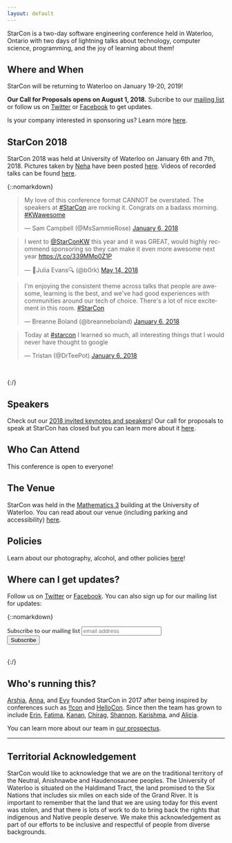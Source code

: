 ```yaml
---
layout: default
---
```


<div class="lead pretty-links">
StarCon is a two-day software engineering conference held in Waterloo, Ontario with two days of lightning talks about technology, computer science, programming, and the joy of learning about them!

## Where and When

StarCon will be returning to Waterloo on January 19-20, 2019!

**Our Call for Proposals opens on August 1, 2018.** Subcribe to our [mailing list](https://starcon.us16.list-manage.com/subscribe/post?u=5577d37b5a332e0df8c232920&id=d6a129f1a2) or follow us on [Twitter](https://twitter.com/StarConKW) or [Facebook](https://www.facebook.com/starconkw/) to get updates.

Is your company interested in sponsoring us? Learn more [here](https://starcon.io/sponsors/#why-you-should-sponsor-us).

## StarCon 2018

StarCon 2018 was held at University of Waterloo on January 6th and 7th, 2018. Pictures taken by [Neha](https://www.instagram.com/ravellaaa) have been posted [here](https://www.flickr.com/photos/155812015@N03/sets/72157692529678365). Videos of recorded talks can be found [here](https://www.youtube.com/watch?v=W3odFBq59zI&list=PL66LdfYKVsiikB7G8px8tiU6hzd46PR0P).

{::nomarkdown}
<blockquote class="twitter-tweet" data-lang="en"><p lang="en" dir="ltr">My love of this conference format CANNOT be overstated. The speakers at <a href="https://twitter.com/hashtag/StarCon?src=hash&amp;ref_src=twsrc%5Etfw">#StarCon</a> are rocking it. Congrats on a badass morning. <a href="https://twitter.com/hashtag/KWawesome?src=hash&amp;ref_src=twsrc%5Etfw">#KWawesome</a></p>&mdash; Sam Campbell (@MsSammieRose) <a href="https://twitter.com/MsSammieRose/status/949706977516466176?ref_src=twsrc%5Etfw">January 6, 2018</a></blockquote>

<blockquote class="twitter-tweet" data-lang="en"><p lang="en" dir="ltr">I went to <a href="https://twitter.com/StarConKW?ref_src=twsrc%5Etfw">@StarConKW</a> this year and it was GREAT, would highly recommend sponsoring so they can make it even more awesome next year <a href="https://t.co/339MMp0Z1P">https://t.co/339MMp0Z1P</a></p>&mdash; 🔎Julia Evans🔍 (@b0rk) <a href="https://twitter.com/b0rk/status/996068396960755713?ref_src=twsrc%5Etfw">May 14, 2018</a></blockquote>
<script async src="https://platform.twitter.com/widgets.js" charset="utf-8"></script>

<blockquote class="twitter-tweet" data-lang="en"><p lang="en" dir="ltr">I&#39;m enjoying the consistent theme across talks that people are awesome, learning is the best, and we&#39;ve had good experiences with communities around our tech of choice. There&#39;s a lot of nice excitement in this room. <a href="https://twitter.com/hashtag/StarCon?src=hash&amp;ref_src=twsrc%5Etfw">#StarCon</a></p>&mdash; Breanne Boland (@breanneboland) <a href="https://twitter.com/breanneboland/status/949737637954269184?ref_src=twsrc%5Etfw">January 6, 2018</a></blockquote>

<blockquote class="twitter-tweet" data-lang="en"><p lang="en" dir="ltr">Today at <a href="https://twitter.com/hashtag/starcon?src=hash&amp;ref_src=twsrc%5Etfw">#starcon</a> I learned so much, all interesting things that I would never have thought to google</p>&mdash; Tristan (@DrTeePot) <a href="https://twitter.com/DrTeePot/status/949754079999270912?ref_src=twsrc%5Etfw">January 6, 2018</a></blockquote>

<br/>

<script async src="https://platform.twitter.com/widgets.js" charset="utf-8"></script>

{:/}


## Speakers

Check out our [2018 invited keynotes and speakers](speakers/#keynotes)! Our call for proposals to speak at StarCon has closed but you can learn more about it [here](/cfp/).

## Who Can Attend

This conference is open to everyone!

## The Venue

StarCon was held in the [Mathematics 3](https://www.google.com/maps/place/Mathematics+3+(M3)/@43.473224,-80.5441028,15z/data=!4m5!3m4!1s0x0:0x2ee32a10cd3a1d73!8m2!3d43.473224!4d-80.5441028) building at the University of Waterloo. You can read about our venue (including parking and accessibility) [here](/venue).

## Policies

Learn about our photography, alcohol, and other policies [here](/policies)!

## Where can I get updates?

Follow us on [Twitter](https://twitter.com/starconkw) or [Facebook](https://www.facebook.com/starconkw/). You can also sign up for our mailing list for updates:

{::nomarkdown}
<!-- Begin MailChimp Signup Form -->
<link href="//cdn-images.mailchimp.com/embedcode/horizontal-slim-10_7.css" rel="stylesheet" type="text/css">
<style type="text/css">
	#mc_embed_signup{ clear:left; font:14px "Lato", serif; width:100%;}
	/* Add your own MailChimp form style overrides in your site stylesheet or in this style block.
	   We recommend moving this block and the preceding CSS link to the HEAD of your HTML file. */
</style>
<div id="mc_embed_signup">
<form action="//starcon.us16.list-manage.com/subscribe/post?u=5577d37b5a332e0df8c232920&amp;id=d6a129f1a2" method="post" id="mc-embedded-subscribe-form" name="mc-embedded-subscribe-form" class="validate" target="_blank" novalidate>
    <div id="mc_embed_signup_scroll">
	<label for="mce-EMAIL">Subscribe to our mailing list</label>
	<input type="email" value="" name="EMAIL" class="email" id="mce-EMAIL" placeholder="email address" required>
    <!-- real people should not fill this in and expect good things - do not remove this or risk form bot signups-->
    <div style="position: absolute; left: -5000px;" aria-hidden="true"><input type="text" name="b_5577d37b5a332e0df8c232920_d6a129f1a2" tabindex="-1" value=""></div>
    <div class="clear"><input type="submit" value="Subscribe" name="subscribe" id="mc-embedded-subscribe" class="button"></div>
    </div>
</form>
</div>
<br>
{:/}
<!--End mc_embed_signup-->

## Who's running this?

[Arshia](https://twitter.com/arshia__), [Anna](http://annalorimer.com/), and [Evy](http://evykassirer.com)
founded StarCon in 2017 after being inspired by conferences such as [!!con](http://bangbangcon.com) and [HelloCon](http://hellocon.net). Since then the team has grown to include [Erin](https://www.linkedin.com/in/erin-edward/), [Fatima](https://www.linkedin.com/in/fatima-taj-37363a109/), [Kanan](https://www.linkedin.com/in/kanan-sharma-08029a94/), [Chirag](https://cgada.me), [Shannon](https://ca.linkedin.com/in/shannon-veitch-453743160), [Karishma](https://twitter.com/karishmadagaa), and [Alicia](https://www.behance.net/aliciayoosdeb0).

You can learn more about our team in [our prospectus](https://starcon.io/prospectus/).

---

## Territorial Acknowledgement ##

StarCon would like to acknowledge that we are on the traditional territory of
the Neutral, Anishnawbe and Haudenosaunee peoples. The University of Waterloo is
situated on the Haldimand Tract, the land promised to the Six Nations that
includes six miles on each side of the Grand River. It is important to remember
that the land that we are using today for this event was stolen, and that there
is lots of work to do to bring back the rights that indigenous and Native people
deserve. We make this acknowledgement as part of our efforts to be inclusive and
respectful of people from diverse backgrounds.

</div>
